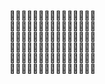 💩💩💩💩💩💩💩💩💩💩💩💩💩💩💩  
💩💩💩💩💩💩💩💩💩💩💩💩💩💩💩  
💩💩💩💩💩💩💩💩💩💩💩💩💩💩💩  
💩💩💩💩💩💩💩💩💩💩💩💩💩💩💩  
💩💩💩💩💩💩💩💩💩💩💩💩💩💩💩  
💩💩💩💩💩💩💩💩💩💩💩💩💩💩💩  
